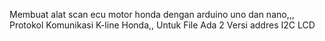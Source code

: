 Membuat alat scan ecu motor honda dengan arduino uno dan nano,,,
Protokol Komunikasi K-line Honda,,
Untuk File Ada 2 Versi addres I2C LCD
